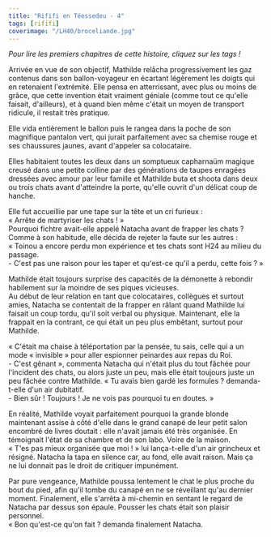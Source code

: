 ```yaml
---
title: "Rififi en Téessedeu - 4"
tags: [rififi]
coverimage: "/LH40/broceliande.jpg"
---
```


*Pour lire les premiers chapitres de cette histoire, cliquez sur les tags !*

Arrivée en vue de son objectif, Mathilde relâcha progressivement les gaz contenus dans son ballon-voyageur en écartant légèrement les doigts qui en retenaient l'extrémité. Elle pensa en atterrissant, avec plus ou moins de grâce, que cette invention était vraiment géniale (comme tout ce qu'elle faisait, d'ailleurs), et à quand bien même c'était un moyen de transport ridicule, il restait très pratique.

Elle vida entièrement le ballon puis le rangea dans la poche de son magnifique pantalon vert, qui jurait parfaitement avec sa chemise rouge et ses chaussures jaunes, avant d'appeler sa colocataire.

Elles habitaient toutes les deux dans un somptueux capharnaüm magique creusé dans une petite colline par des générations de taupes enragées dressées avec amour par leur famille et Mathilde buta et shoota dans deux ou trois chats avant d'atteindre la porte, qu'elle ouvrit d'un délicat coup de hanche.  

Elle fut accueillie par une tape sur la tête et un cri furieux :  
« Arrête de martyriser les chats ! »  
Pourquoi fichtre avait-elle appelé Natacha avant de frapper les chats ? Comme à son habitude, elle décida de rejeter la faute sur les autres :  
« Toinou a encore perdu mon expérience et tes chats sont H24 au milieu du passage.  
\- C'est pas une raison pour les taper et qu'est-ce qu'il a perdu, cette fois ? »  

Mathilde était toujours surprise des capacités de la démonette à rebondir habilement sur la moindre de ses piques vicieuses.  
Au début de leur relation en tant que colocataires, collègues et surtout amies, Natacha se contentait de la frapper en râlant quand Mathilde lui faisait un coup tordu, qu'il soit verbal ou physique. Maintenant, elle la frappait en la contrant, ce qui était un peu plus embêtant, surtout pour Mathilde.  

« C'était ma chaise à téléportation par la pensée, tu sais, celle qui a un mode « invisible » pour aller espionner peinardes aux repas du Roi.  
\- C'est gênant », commenta Natacha qui n'était plus du tout fâchée pour l'incident des chats, ou alors juste un peu, mais elle était toujours juste un peu fâchée contre Mathilde. « Tu avais bien gardé les formules ? demanda-t-elle d'un air dubitatif.  
\- Bien sûr ! Toujours ! Je ne vois pas pourquoi tu en doutes. »

En réalité, Mathilde voyait parfaitement pourquoi la grande blonde maintenant assise à côté d'elle dans le grand canapé de leur petit salon encombré de livres doutait : elle n'avait jamais été très organisée. En témoignait l'état de sa chambre et de son labo. Voire de la maison.  
« T'es pas mieux organisée que moi ! » lui lança-t-elle d'un air grincheux et résigné. Natacha la tapa en silence car, au fond, elle avait raison. Mais ça ne lui donnait pas le droit de critiquer impunément.

Par pure vengeance, Mathilde poussa lentement le chat le plus proche du bout du pied, afin qu'il tombe du canapé en ne se réveillant qu'au dernier moment. Finalement, elle s'arrêta à mi-chemin en sentant le regard de Natacha par dessus son épaule. Pousser les chats était son plaisir personnel.  
« Bon qu'est-ce qu'on fait ? demanda finalement Natacha.
